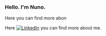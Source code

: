 ### Hello. I'm Nuno.

Here you can find more abon 

 Here [![LinkedIn](https://img.shields.io/badge/-Linkedin-blue?style=flat-square&logo=linkedin&link)](https://www.linkedin.com/in/njsdias/) you can find more about me. 
<!--
**njsdias/njsdias** is a ✨ _special_ ✨ repository because its `README.md` (this file) appears on your GitHub profile.

Here are some ideas to get you started:

- 🔭 I’m currently working on ...
- 🌱 I’m currently learning ...
- 👯 I’m looking to collaborate on ...
- 🤔 I’m looking for help with ...
- 💬 Ask me about ...
- 📫 How to reach me: ...
- 😄 Pronouns: ...
- ⚡ Fun fact: ...
-->
